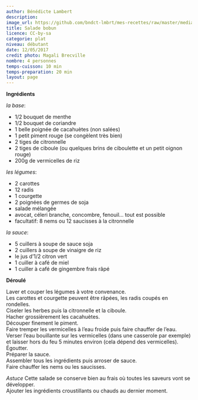 ```yaml
---
author: Bénédicte Lambert
description: 
image_url: https://github.com/bndct-lmbrt/mes-recettes/raw/master/medias/bobun.jpg
title: Salade bobun
licence: CC-by-sa
categorie: plat
niveau: débutant
date: 12/05/2017
credit photo: Magali Brecville
nombre: 4 personnes
temps-cuisson: 10 min
temps-preparation: 20 min
layout: page
---
```



**Ingrédients**

*la base*:
* 1/2 bouquet de menthe
* 1/2 bouquet de coriandre
* 1 belle poignée de cacahuètes (non salées)
* 1 petit piment rouge (se congèlent très bien)
* 2 tiges de citronnelle
* 2 tiges de ciboule (ou quelques brins de ciboulette et un petit oignon rouge)
* 200g de vermicelles de riz

*les légumes*:
* 2 carottes
* 12 radis
* 1 courgette
* 2 poignées de germes de soja
* salade mélangée
* avocat, céleri branche, concombre, fenouil… tout est possible
* facultatif: 8 nems ou 12 saucisses à la citronnelle

*la sauce*:
* 5 cuillers à soupe de sauce soja
* 2 cuillers à soupe de vinaigre de riz
* le jus d’1/2 citron vert
* 1 cuiller à café de miel
* 1 cuiller à café de gingembre frais râpé


**Déroulé**  

Laver et couper les légumes à votre convenance.  
Les carottes et courgette peuvent être râpées, les radis coupés en rondelles.  
Ciseler les herbes puis la citronnelle et la ciboule.  
Hacher grossièrement les cacahuètes.  
Découper finement le piment.  
Faire tremper les vermicelles à l’eau froide puis faire chauffer de l’eau.  
Verser l’eau bouillante sur les vermicelles (dans une casserole par exemple) et laisser hors du feu 5 minutes environ (cela dépend des vermicelles). Égoutter.  
Préparer la sauce.    
Assembler tous les ingrédients puis arroser de sauce.  
Faire chauffer les nems ou les saucisses.  

*Astuce*
Cette salade se conserve bien au frais où toutes les saveurs vont se développer.  
Ajouter les ingrédients croustillants ou chauds au dernier moment.  